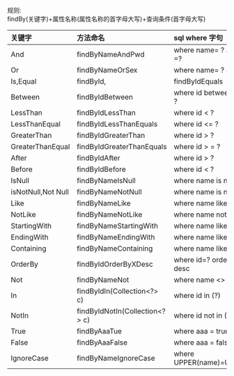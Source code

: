 规则:<br/>
    findBy(关键字)+属性名称(属性名称的首字母大写)+查询条件(首字母大写)

|关键字 | 方法命名 |sql where 字句|
| :-----| :-----| :-----|
|And 	|findByNameAndPwd 	|where name= ? and pwd =?
|Or 	|findByNameOrSex 	|where name= ? or sex=?
|Is,Equal 	|findById, 	|findByIdEquals
|Between 	|findByIdBetween 	|where id between ? and ?
|LessThan 	|findByIdLessThan 	|where id < ?
|LessThanEqual 	|findByIdLessThanEquals 	|where id <= ?
|GreaterThan 	|findByIdGreaterThan 	|where id > ?
|GreaterThanEqual 	|findByIdGreaterThanEquals 	|where id > = ?
|After 	|findByIdAfter 	|where id > ?
|Before 	|findByIdBefore 	|where id < ?
|IsNull 	|findByNameIsNull 	|where name is null
|isNotNull,Not Null 	|findByNameNotNull 	|where name is not
|Like 	|findByNameLike 	|where name like ?
|NotLike 	|findByNameNotLike 	|where name not like ?
|StartingWith 	|findByNameStartingWith 	|where name like '?%'
|EndingWith 	|findByNameEndingWith 	|where name like '%?'
|Containing 	|findByNameContaining 	|where name like '%?%'
|OrderBy 	|findByIdOrderByXDesc 	|where id=? order by x desc
|Not 	|findByNameNot 	|where name <> ?
|In 	|findByIdIn(Collection<?> c) 	|where id in (?)
|NotIn 	|findByIdNotIn(Collection<?> c) 	|where id not in (?)
|True 	|findByAaaTue 	|where aaa = true
|False 	|findByAaaFalse 	|where aaa = false
|IgnoreCase 	|findByNameIgnoreCase 	|where UPPER(name)=UPPER(?)